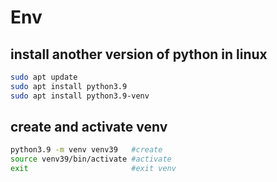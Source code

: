 # Env

## install another version of python in linux
```sh
sudo apt update
sudo apt install python3.9
sudo apt install python3.9-venv
```

## create and activate venv
```sh
python3.9 -m venv venv39   #create
source venv39/bin/activate #activate
exit                       #exit venv
```
